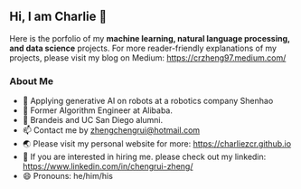 ## Hi, I am Charlie 👋

<!--
**charliezcr/charliezcr** is a ✨ _special_ ✨ repository because its `README.md` (this file) appears on your GitHub profile.
-->

Here is the porfolio of my **machine learning, natural language processing, and data science** projects. For more reader-friendly explanations of my projects, please visit my blog on Medium: https://crzheng97.medium.com/

### About Me
- 🤖  Applying generative AI on robots at a robotics company Shenhao
- 🔭  Former Algorithm Engineer at Alibaba.
- 🌱  Brandeis and UC San Diego alumni.
- 📫  Contact me by zhengchengrui@hotmail.com
- 🌏  Please visit my personal website for more: https://charliezcr.github.io
- 💼  If you are interested in hiring me. please check out my linkedin: https://www.linkedin.com/in/chengrui-zheng/
- 😄  Pronouns: he/him/his

